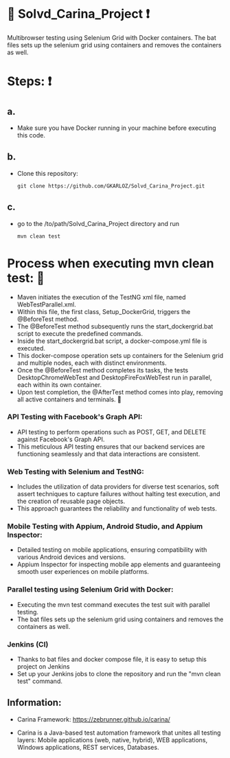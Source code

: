 # :microscope: Solvd_Carina_Project :exclamation:
Multibrowser testing using Selenium Grid with Docker containers. The bat files sets up the selenium grid using containers and removes the containers as well. 

# Steps: :exclamation:
## a. 
* Make sure you have Docker running in your machine before executing this code. 
## b.
* Clone this repository:

      git clone https://github.com/GKARLOZ/Solvd_Carina_Project.git
  
## c. 
* go to the /to/path/Solvd_Carina_Project directory and run  

      mvn clean test

# Process when executing mvn clean test: :rocket:
* Maven initiates the execution of the TestNG xml file, named WebTestParallel.xml.
* Within this file, the first class, Setup_DockerGrid, triggers the @BeforeTest method.
* The @BeforeTest method subsequently runs the start_dockergrid.bat script to execute the predefined commands.
* Inside the start_dockergrid.bat script, a docker-compose.yml file is executed.
* This docker-compose operation sets up containers for the Selenium grid and multiple nodes, each with distinct environments.
* Once the @BeforeTest method completes its tasks, the tests DesktopChromeWebTest and DesktopFireFoxWebTest run in parallel, each within its own container.
* Upon test completion, the @AfterTest method comes into play, removing all active containers and terminals. 🚀

### API Testing with Facebook's Graph API:
* API testing to perform operations such as POST, GET, and DELETE against Facebook's Graph API.
* This meticulous API testing ensures that our backend services are functioning seamlessly and that data interactions are consistent.

### Web Testing with Selenium and TestNG:
 * Includes the utilization of data providers for diverse test scenarios, soft assert techniques to capture failures without halting test execution, and the creation of reusable page objects.
* This approach guarantees the reliability and functionality of web tests. 

### Mobile Testing with Appium, Android Studio, and Appium Inspector:
 * Detailed testing on mobile applications, ensuring compatibility with various Android devices and versions.
* Appium Inspector for inspecting mobile app elements and guaranteeing smooth user experiences on mobile platforms.

### Parallel testing using Selenium Grid with Docker:
* Executing the mvn test command executes the test suit with parallel testing.
* The bat files sets up the selenium grid using containers and removes the containers as well.

### Jenkins (CI) 
* Thanks to bat files and docker compose file, it is easy to setup this project on Jenkins
* Set up your Jenkins jobs to clone the repository and run the "mvn clean test" command.

## Information:
* Carina Framework: https://zebrunner.github.io/carina/

* Carina is a Java-based test automation framework that unites all testing layers: Mobile applications (web, native, hybrid), WEB applications, Windows applications, REST services, Databases.
